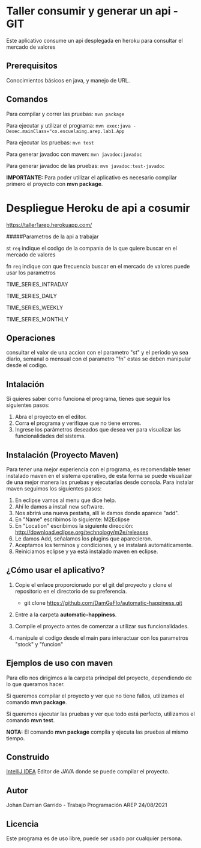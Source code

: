 # Taller consumir y generar un api - GIT

Este aplicativo consume un api desplegada en heroku para consultar el mercado de valores


## Prerequisitos

Conocimientos básicos en java, y manejo de URL.

## Comandos
Para compilar y correr las pruebas: ```mvn package```

Para ejecutar y utilizar el programa: ```mvn exec:java -Dexec.mainClass="co.escuelaing.arep.lab1.App```

Para ejecutar las pruebas: ```mvn test```

Para generar javadoc con maven: ```mvn javadoc:javadoc```

Para generar javadoc de las pruebas: ```mvn javadoc:test-javadoc```

**IMPORTANTE:** Para poder utilizar el aplicativo es necesario compilar primero el proyecto con **mvn package**.

# Despliegue Heroku de api a cosumir

https://taller1arep.herokuapp.com/

#####Parametros de la api a trabajar

st ```req```  indique el codigo de la compania de la que quiere buscar en el mercado de valores

fn ```req```  indique con que frecuencia buscar en el mercado de valores puede usar los parametros 

TIME_SERIES_INTRADAY

TIME_SERIES_DAILY

TIME_SERIES_WEEKLY

TIME_SERIES_MONTHLY


## Operaciones
consultar el valor de una accion con el parametro "st" y el periodo ya sea diario, semanal o mensual con el parametro "fn"
estas se deben manipular desde el codigo.



## Intalación
Si quieres saber como funciona el programa, tienes que seguir los siguientes pasos:
1. Abra el proyecto en el editor.
2. Corra el programa y verifique que no tiene errores.
3. Ingrese los parámetros deseados que desea ver para visualizar las funcionalidades del sistema.

## Instalación (Proyecto Maven)
Para tener una mejor experiencia con el programa, es recomendable tener instalado maven en el sistema operativo,
de esta forma se puede visualizar de una mejor manera las pruebas y ejecutarlas desde consola.
Para instalar maven seguimos los siguientes pasos:
1. En eclipse vamos al menu que dice help.
2. Ahí le damos a install new software.
3. Nos abrirá una nueva pestaña, allí le damos donde aparece "add".
4. En "Name" escribimos lo siguiente: M2Eclipse
5. En "Location" escribimos la siguiente dirección: http://download.eclipse.org/technology/m2e/releases
6. Le damos Add, señalamos los plugins que aparecieron.
7. Aceptamos los terminos y condiciones, y se instalará automáticamente.
8. Reiniciamos eclipse y ya está instalado maven en eclipse.




## ¿Cómo usar el aplicativo?
1. Copie el enlace proporcionado por el git del proyecto y clone el repositorio en el directorio de su preferencia.

    - git clone https://github.com/DamGaFlo/automatic-happiness.git
2. Entre a la carpeta **automatic-happiness**.
3. Compile el proyecto antes de comenzar a utilizar sus funcionalidades.
4. manipule el codigo desde el main para interactuar con los parametros "stock" y "funcion"

## Ejemplos de uso con maven
Para ello nos dirigimos a la carpeta principal del proyecto, dependiendo de lo que queramos hacer.

Si queremos compilar el proyecto y ver que no tiene fallos, utilizamos el comando **mvn package**.

Si queremos ejecutar las pruebas y ver que todo está perfecto, utilizamos el comando **mvn test**.

**NOTA:** El comando **mvn package** compila y ejecuta las pruebas al mismo tiempo.

## Construido
[IntelliJ IDEA](https://www.jetbrains.com/es-es/idea/) Editor de JAVA donde se puede compilar el proyecto.

## Autor
Johan Damian Garrido - Trabajo Programación AREP 24/08/2021

## Licencia
Este programa es de uso libre, puede ser usado por cualquier persona.

